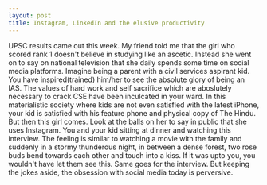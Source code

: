 ```yaml
---
layout: post
title: Instagram, LinkedIn and the elusive productivity
---
```

UPSC results came out this week. My friend told me that the girl who scored rank 1
doesn't believe in studying like an ascetic. Instead she went on to say on national
television that she daily spends some time on social media platforms. Imagine being a 
parent with a civil services aspirant kid. You have inspired(trained) him/her 
to see the absolute glory of being an IAS. The values of hard work and self sacrifice 
which are aboslutely necessary to crack CSE have been inculcated in your ward. In this
materialistic society where kids are not even satisfied with the latest iPhone, your kid
is satisfied with his feature phone and physical copy of The Hindu. But then this girl comes.
Look at the balls on her to say in public that she uses Instagram. You and your kid sitting 
at dinner and watching this interview. The feeling is similar to watching a movie with the
family and suddenly in a stormy thunderous night, in between a dense forest, two rose buds 
bend towards each other and touch into a kiss. If it was upto you, you wouldn't have let them
see this. Same goes for the interview. 
But keeping the jokes aside, the obsession with social media today is perversive.